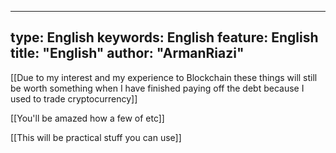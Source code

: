  ---
type:  English
keywords:  English
feature:  English
title: "English"
author: "ArmanRiazi"
---
 [[Due to my interest and my experience to Blockchain these things will still be worth something when I have finished paying off the debt because I used to trade cryptocurrency]]
 
 [[You'll be amazed how a few of etc]]
 
  [[This will be practical stuff you can use]]